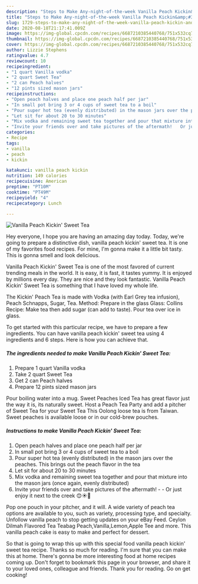 ```yaml
---
description: "Steps to Make Any-night-of-the-week Vanilla Peach Kickin&amp;#39; Sweet Tea"
title: "Steps to Make Any-night-of-the-week Vanilla Peach Kickin&amp;#39; Sweet Tea"
slug: 1729-steps-to-make-any-night-of-the-week-vanilla-peach-kickin-and-39-sweet-tea
date: 2020-08-18T21:17:41.009Z
image: https://img-global.cpcdn.com/recipes/6687210385440768/751x532cq70/vanilla-peach-kickin-sweet-tea-recipe-main-photo.jpg
thumbnail: https://img-global.cpcdn.com/recipes/6687210385440768/751x532cq70/vanilla-peach-kickin-sweet-tea-recipe-main-photo.jpg
cover: https://img-global.cpcdn.com/recipes/6687210385440768/751x532cq70/vanilla-peach-kickin-sweet-tea-recipe-main-photo.jpg
author: Lizzie Stephens
ratingvalue: 4.7
reviewcount: 10
recipeingredient:
- "1 quart Vanilla vodka"
- "2 quart Sweet Tea"
- "2 can Peach halves"
- "12 pints sized mason jars"
recipeinstructions:
- "Open peach halves and place one peach half per jar"
- "In small pot bring 3 or 4 cups of sweet tea to a boil"
- "Pour super hot tea (evenly distributed) in the mason jars over the peaches. This brings out the peach flavor in the tea"
- "Let sit for about 20 to 30 minutes"
- "Mix vodka and remaining sweet tea together and pour that mixture into the mason jars (once again, evenly distributed)"
- "Invite your friends over and take pictures of the aftermath!   Or just enjoy it next to the creek 😊☀️🌻"
categories:
- Recipe
tags:
- vanilla
- peach
- kickin

katakunci: vanilla peach kickin 
nutrition: 149 calories
recipecuisine: American
preptime: "PT10M"
cooktime: "PT49M"
recipeyield: "4"
recipecategory: Lunch

---
```



![Vanilla Peach Kickin&#39; Sweet Tea](https://img-global.cpcdn.com/recipes/6687210385440768/751x532cq70/vanilla-peach-kickin-sweet-tea-recipe-main-photo.jpg)

Hey everyone, I hope you are having an amazing day today. Today, we're going to prepare a distinctive dish, vanilla peach kickin&#39; sweet tea. It is one of my favorites food recipes. For mine, I'm gonna make it a little bit tasty. This is gonna smell and look delicious.

Vanilla Peach Kickin&#39; Sweet Tea is one of the most favored of current trending meals in the world. It is easy, it is fast, it tastes yummy. It is enjoyed by millions every day. They are nice and they look fantastic. Vanilla Peach Kickin&#39; Sweet Tea is something that I have loved my whole life.

The Kickin&#39; Peach Tea is made with Vodka (with Earl Grey tea infusion), Peach Schnapps, Sugar, Tea. Method: Prepare in the glass Glass: Collins Recipe: Make tea then add sugar (can add to taste). Pour tea over ice in glass.


To get started with this particular recipe, we have to prepare a few ingredients. You can have vanilla peach kickin&#39; sweet tea using 4 ingredients and 6 steps. Here is how you can achieve that.

<!--inarticleads1-->

##### The ingredients needed to make Vanilla Peach Kickin&#39; Sweet Tea:

1. Prepare 1 quart Vanilla vodka
1. Take 2 quart Sweet Tea
1. Get 2 can Peach halves
1. Prepare 12 pints sized mason jars


Pour boiling water into a mug. Sweet Peaches Iced Tea has great flavor just the way it is, its naturally sweet. Host a Peach Tea Party and add a pitcher of Sweet Tea for your Sweet Tea This Oolong loose tea is from Taiwan. Sweet peaches is available loose or in our cold-brew pouches. 

<!--inarticleads2-->

##### Instructions to make Vanilla Peach Kickin&#39; Sweet Tea:

1. Open peach halves and place one peach half per jar
1. In small pot bring 3 or 4 cups of sweet tea to a boil
1. Pour super hot tea (evenly distributed) in the mason jars over the peaches. This brings out the peach flavor in the tea
1. Let sit for about 20 to 30 minutes
1. Mix vodka and remaining sweet tea together and pour that mixture into the mason jars (once again, evenly distributed)
1. Invite your friends over and take pictures of the aftermath!  -  - Or just enjoy it next to the creek 😊☀️🌻


Pop one pouch in your pitcher, and it will. A wide variety of peach tea options are available to you, such as variety, processing type, and specialty. Unfollow vanilla peach to stop getting updates on your eBay Feed. Ceylon Dilmah Flavored Tea Teabag Peach,Vanilla,Lemon,Apple Tee and more. This vanilla peach cake is easy to make and perfect for dessert. 

So that is going to wrap this up with this special food vanilla peach kickin&#39; sweet tea recipe. Thanks so much for reading. I'm sure that you can make this at home. There's gonna be more interesting food at home recipes coming up. Don't forget to bookmark this page in your browser, and share it to your loved ones, colleague and friends. Thank you for reading. Go on get cooking!
